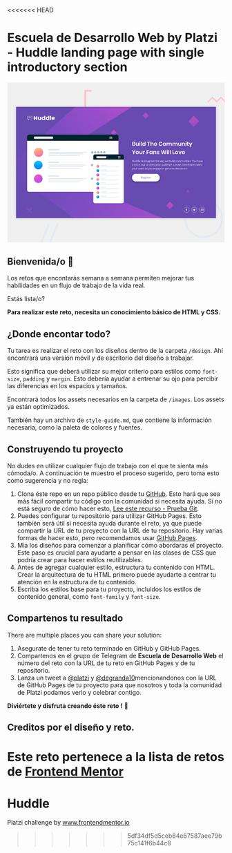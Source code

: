 <<<<<<< HEAD
# Escuela de Desarrollo Web by Platzi - Huddle landing page with single introductory section

![Vista previa del diseño de la página de inicio de Huddle con una única sección introductoria](./design/desktop-preview.jpg)

## Bienvenida/o 👋

Los retos que encontarás semana a semana permiten mejorar tus habilidades en un flujo de trabajo de la vida real.

Estás lista/o?

**Para realizar este reto, necesita un conocimiento básico de HTML y CSS.**

## ¿Donde encontar todo?

Tu tarea es realizar el reto con los diseños dentro de la carpeta `/design`. Ahí encontrará una versión móvil y de escritorio del diseño a trabajar.

Esto significa que deberá utilizar su mejor criterio para estilos como `font-size`, `padding` y `margin`. Esto debería ayudar a entrenar su ojo para percibir las diferencias en los espacios y tamaños.

Encontrará todos los assets necesarios en la carpeta de `/images`. Los assets ya están optimizados.

También hay un archivo de `style-guide.md`, que contiene la información necesaria, como la paleta de colores y fuentes.

## Construyendo tu proyecto

No dudes en utilizar cualquier flujo de trabajo con el que te sienta más cómoda/o. A continuación te muestro el proceso sugerido, pero toma esto como sugerencia y no regla:

1. Clona éste repo en un repo público desde tu [GitHub](https://github.com/). Esto hará que sea más fácil compartir tu código con la comunidad si necesita ayuda. Si no está seguro de cómo hacer esto, [Lee este recurso - Prueba Git](https://try.github.io/).
2. Puedes configurar tu repositorio para utilizar GitHub Pages. Esto también será útil si necesita ayuda durante el reto, ya que puede compartir la URL de tu proyecto con la URL de tu repositorio. Hay varias formas de hacer esto, pero recomendamos usar [GitHub Pages](https://pages.github.com/).
3. Mia los diseños para comenzar a planificar cómo abordaras el proyecto. Este paso es crucial para ayudarte a pensar en las clases de CSS que podría crear para hacer estilos reutilizables.
4. Antes de agregar cualquier estilo, estructura tu contenido con HTML. Crear la arquitectura de tu HTML primero puede ayudarte a centrar tu atención en la estructura de tu contenido.
5. Escriba los estilos base para tu proyecto, incluidos los estilos de contenido general, como `font-family` y `font-size`.

## Compartenos tu resultado

There are multiple places you can share your solution:

1. Asegurate de tener tu reto terminado en GitHub y GitHub Pages.
2. Compartenos en el grupo de Telegram de **Escuela de Desarrollo Web** el número del reto con la URL de tu reto en GitHub Pages y de tu repositorio.
3. Lanza un tweet a [@platzi](https://twitter.com/platzi) y [@degranda10](https://twitter.com/degranda10)mencionandonos con la URL de GitHub Pages de tu proyecto para que nosotros y toda la comunidad de Platzi podamos verlo y celebrar contigo.

**Diviértete y disfruta creando éste reto !** 🚀

## Creditos por el diseño y reto.

Este reto pertenece a la lista de retos de [Frontend Mentor](https://www.frontendmentor.io)
=======
# Huddle
Platzi challenge by www.frontendmentor.io
>>>>>>> 5df34df5d5ceb84e67587aee79b75c141f6b44c8
